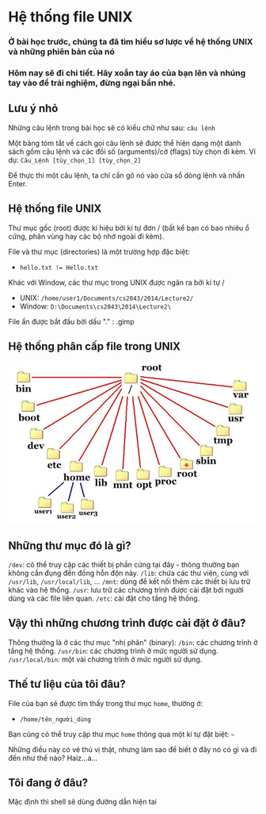 # Hệ thống file UNIX

### Ở bài học trước, chúng ta đã tìm hiểu sơ lược về hệ thống UNIX và những phiên bản của nó

### Hôm nay sẽ đi chi tiết. Hãy xoắn tay áo của bạn lên và nhúng tay vào để trải nghiệm, đừng ngại bẩn nhé.


## Lưu ý nhỏ

Những câu lệnh trong bài học sẽ có kiểu chữ như sau: `câu lệnh`

Một bảng tóm tắt về cách gọi câu lệnh sẽ được thể hiện dạng một danh sách gồm câu lệnh và các  đồi số  (arguments)/cờ (flags) tùy chọn đi kèm.
Ví dụ: `Câu_Lệnh [tùy_chọn_1] [tùy_chọn_2]`

Để thực thi một câu lệnh, ta chỉ cần gõ nó vào cửa sổ dòng lệnh và nhấn Enter.

## Hệ thống file UNIX

Thư mục gốc (root) được kí hiệu bởi kí tự đơn / (bất kể bạn có bao nhiêu ổ cứng, phân vùng hay các bộ nhớ ngoài đi kèm).

File và thư mục (directories) là một trường hợp đặc biệt:
- `hello.txt != Hello.txt`

Khác với Window, các thư mục trong UNIX được ngăn ra bởi kí tự /
- UNIX: `/home/user1/Documents/cs2043/2014/Lecture2/`
- Window: `D:\Documents\cs2043\2014\Lecture2\`

File ẩn được bắt đầu bởi dấu "." : .gimp

## Hệ thống phân cấp file trong UNIX

![](unix_filesystem.jpg)

## Những thư mục đó là gì?

`/dev`: có thể  truy cập các thiết bị phần cứng tại đây - thông thường bạn không cần đụng đến đống hỗn độn này.
`/lib`: chứa các thư viện, cùng với `/usr/lib`, `/usr/local/lib`, ...
`/mnt`: dùng để kết nối thêm các thiết bị lưu trữ khác vào hệ thống.
`/usr`: lưu trữ các chương trình được cài đặt bởi người dùng và các file liên quan.
`/etc`: cài đặt cho tầng hệ thống.

## Vậy thì những chương trình được cài đặt ở đâu?

Thông thường là ở các thư mục "nhị phân" (binary):
`/bin`: các chương trình ở tầng hệ thống.
`/usr/bin`: các chương trình ở mức người sử dụng.
`/usr/local/bin`: một vài chương trình ở mức người sử dụng.

## Thế tư liệu của tôi đâu?

File của bạn sẽ được tìm thấy trong thư mục `home`, thường ở:
- `/home/tên_người_dùng`

Bạn cũng có thể truy cập thư mục `home` thông qua một kí tự đặt biệt: `~`

Những điều này có vẻ thú vị thật, nhưng làm sao để  biết ở đây nó có gì và đi đến như thế  nào? Haiz...a...

## Tôi đang ở đâu?

Mặc định thì shell sẽ dùng đường dẫn hiện tai
































